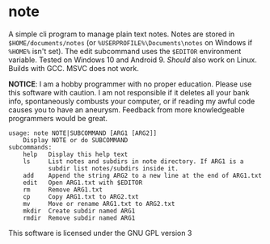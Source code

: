 # note

A simple cli program to manage plain text notes. Notes are stored in `$HOME/documents/notes` (or `%USERPROFILE%\Documents\notes` on Windows if `%HOME%` isn't set). The edit subcommand uses the `$EDITOR` environment variable. Tested on Windows 10 and Android 9. *Should* also work on Linux.
Builds with GCC. MSVC does not work.

**NOTICE**: I am a hobby programmer with no proper education. Please use this software with caution. I am not responsible if it deletes all your bank info, spontaneously combusts your computer, or if reading my awful code causes you to have an aneurysm. Feedback from more knowledgeable programmers would be great.

```
usage: note NOTE|SUBCOMMAND [ARG1 [ARG2]]
    Display NOTE or do SUBCOMMAND
subcommands:
    help   Display this help text
    ls     List notes and subdirs in note directory. If ARG1 is a
           subdir list notes/subdirs inside it.
    add    Append the string ARG2 to a new line at the end of ARG1.txt
    edit   Open ARG1.txt with $EDITOR
    rm     Remove ARG1.txt
    cp     Copy ARG1.txt to ARG2.txt
    mv     Move or rename ARG1.txt to ARG2.txt
    mkdir  Create subdir named ARG1
    rmdir  Remove subdir named ARG1
```

This software is licensed under the GNU GPL version 3

